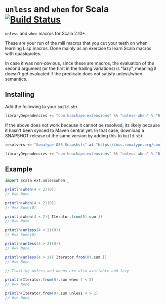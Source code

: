 # `unless` and `when` for Scala [![Build Status](https://travis-ci.org/lloydmeta/unless-when.svg?branch=master)](https://travis-ci.org/lloydmeta/unless-when)

`unless` and `when` macros for Scala 2.10+.

These are your run of the mill macros that you cut your teeth on when learning Lisp macros. Done mainly as an exercise
to learn Scala macros with quasiquotes.

In case it was non-obvious, since these are macros, the evaluation of the second argument (or the first in the trailing
variations) is "lazy", meaning it doesn't get evaluated if the predicate does not satisfy unless/when semantics.

## Installing

Add the following to your `build.sbt`

```scala
libraryDependencies += "com.beachape.extensions" %% "unless-when" % "0.0.3"
```

If the above does not work because it cannot be resolved, its likely because it hasn't been synced to Maven central yet.
In that case, download a SNAPSHOT release of the same version by adding this to `build.sbt`

```scala
resolvers += "Sonatype OSS Snapshots" at "https://oss.sonatype.org/content/repositories/snapshots"

libraryDependencies += "com.beachape.extensions" %% "unless-when" % "0.0.3-SNAPSHOT"
```

## Example

```scala
import scala.ext.unlesswhen._

println(when(4 < 2)(0))
// #=> None

println(when(4 > 2)(0))
// #=> Some(0)

println(when(4 < 2){ Iterator.from(0).sum })
// #=> None

println(unless(4 < 2)(0))
// #=> Some(0)

println(unless(4 > 2)(0))
// #=> None

println(unless(4 > 2){ Iterator.from(0).sum })
// #=> None

// Trailing unless and whens are also available and lazy

println(Iterator.from(0).sum when 4 < 2)
// #=> None

println(Iterator.from(0).sum unless 4 > 2)
// #=> None
```
